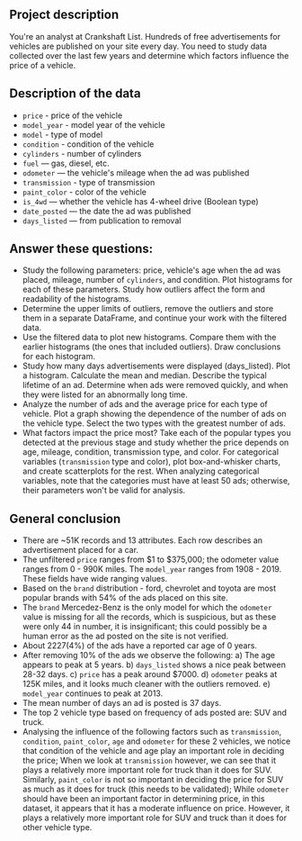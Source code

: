## Project description

You're an analyst at Crankshaft List. Hundreds of free advertisements for vehicles are published on your site every day. You need to study data collected over the last few years and determine which factors influence the price of a vehicle.


## Description of the data

- `price` - price of the vehicle
- `model_year` - model year of the vehicle
- `model` - type of model
- `condition` - condition of the vehicle
- `cylinders` - number of cylinders
- `fuel` — gas, diesel, etc.
- `odometer` — the vehicle's mileage when the ad was published
- `transmission` - type of transmission
- `paint_color` - color of the vehicle
- `is_4wd` — whether the vehicle has 4-wheel drive (Boolean type)
- `date_posted` — the date the ad was published
- `days_listed` — from publication to removal

## Answer these questions:

- Study the following parameters: price, vehicle's age when the ad was placed, mileage, number of `cylinders`, and condition. Plot histograms for each of these parameters. Study how outliers affect the form and readability of the histograms.
- Determine the upper limits of outliers, remove the outliers and store them in a separate DataFrame, and continue your work with the filtered data.
- Use the filtered data to plot new histograms. Compare them with the earlier histograms (the ones that included outliers). Draw conclusions for each histogram.
- Study how many days advertisements were displayed (days_listed). Plot a histogram. Calculate the mean and median. Describe the typical lifetime of an ad. Determine when ads were removed quickly, and when they were listed for an abnormally long time.
- Analyze the number of ads and the average price for each type of vehicle. Plot a graph showing the dependence of the number of ads on the vehicle type. Select the two types with the greatest number of ads.
- What factors impact the price most? Take each of the popular types you detected at the previous stage and study whether the price depends on age, mileage, condition, transmission type, and color. For categorical variables (`transmission` type and color), plot box-and-whisker charts, and create scatterplots for the rest. When analyzing categorical variables, note that the categories must have at least 50 ads; otherwise, their parameters won't be valid for analysis.

## General conclusion

- There are ~51K records and 13 attributes. Each row describes an advertisement placed for a car.
- The unfiltered `price` ranges from $1 to $375,000; the odometer value ranges from 0 - 990K miles. The `model_year` ranges from 1908 - 2019. These fields have wide ranging values.
- Based on the `brand` distribution - ford, chevrolet and toyota are most popular brands with 54% of the ads placed on this site.
- The `brand` Mercedez-Benz is the only model for which the `odometer` value is missing for all the records, which is suspicious, but as these were only 44 in number, it is insignificant; this could possibly be a human error as the ad posted on the site is not verified.
- About 2227(4%) of the ads have a reported car age of 0 years.
- After removing 10% of the ads we observe the following: a) The age appears to peak at 5 years. b) `days_listed` shows a nice peak between 28-32 days. c) `price` has a peak around $7000. d) `odometer` peaks at 125K miles, and it looks much cleaner with the outliers removed. e) `model_year` continues to peak at 2013.
- The mean number of days an ad is posted is 37 days.
- The top 2 vehicle type based on frequency of ads posted are: SUV and truck.
- Analysing the influence of the following factors such as `transmission`, `condition`, `paint_color`, `age` and `odometer` for these 2 vehicles, we notice that condition of the vehicle and age play an important role in deciding the price; When we look at `transmission` however, we can see that it plays a relatively more important role for truck than it does for SUV. Similarly, `paint_color` is not so important in deciding the price for SUV as much as it does for truck (this needs to be validated); While `odometer` should have been an important factor in determining price, in this dataset, it appears that it has a moderate influence on price. However, it plays a relatively more important role for SUV and truck than it does for other vehicle type.